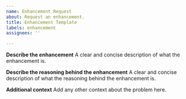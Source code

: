 ```yaml
---
name: Enhancement Request
about: Request an enhancement.
title: Enhancement Template
labels: enhancement
assignees: ''

---
```


**Describe the enhancement**
A clear and concise description of what the enhancement is.

**Describe the reasoning behind the enhancement**
A clear and concise description of what the reasoning behind the enhancement is.

**Additional context**
Add any other context about the problem here.
